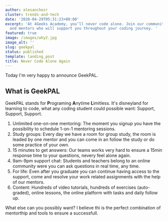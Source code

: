 ```yaml
---
author: alesanchezr
cluster: trends-and-tech
date: '2020-04-29T05:31:23+00:00'
excerpt: 'At 4Geeks Academy, you’ll never code alone. Join our community of learners
  and mentors who will support you throughout your coding journey. '
featured: true
image: /images/why2.jpg
image_alt: ''
slug: geekpal
status: published
template: landing_post
title: Never Code Alone Again
---
```

Today I'm very happy to announce GeekPAL.

## What is GeekPAL

GeekPAL stands for **P**rograming **A**nytime **L**imitless.
It's disneyland for learning to code, what any coding student could possible want: Support, Support, Support.

1. Unlimited one-on-one mentoring: The moment you signup you have the possibility to schedule 1-on-1 mentoring sessions.
2. Study groups: Every day we have a room for group study, the room is leaded by one mentor and you can come in an follow the study or do some practice of your own.
3. 15 minutes to get answers: Our teams works very hard to ensure a 15min response time to your questions, nevery feel alone again.
4. 9am-9pm support chat: Students and teachers belong to an online community were you can ask questions in real time, any time.
5. For life: Even after you graduate you can continue having access to the support, come and resolve your work related assignments with the help of our mentors.
6. Content: Hundreds of video tutorials, hundreds of exercises (auto-graded), online lessons, the online platform with tasks and daily follow up. 

What else can you possibly want? I believe thi is the perfect combination of mentorthip and tools to ensure a successfull.